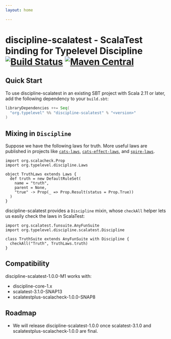 ```yaml
---
layout: home

---
```


# discipline-scalatest - ScalaTest binding for Typelevel Discipline [![Build Status](https://travis-ci.com/rossabaker/discipline-scalatest.svg?branch=master)](https://travis-ci.com/typelevel/discipline-scalatest) [![Maven Central](https://maven-badges.herokuapp.com/maven-central/org.typelevel/discipline-scalatest_2.12/badge.svg)](https://maven-badges.herokuapp.com/maven-central/org.typelevel/discipline-scalatest_2.12)

## Quick Start

To use discipline-scalatest in an existing SBT project with Scala 2.11 or later, add the following dependency to your `build.sbt`:

```scala
libraryDependencies ++= Seq(
  "org.typelevel" %% "discipline-scalatest" % "<version>"
)
```

## Mixing in `Discipline`

Suppose we have the following laws for truth. More useful laws are published in projects like [`cats-laws`](https://github.com/typelevel/cats), [`cats-effect-laws`](https://github.com/typelevel/cats-effect), and [`spire-laws`](https://gihtub.com/typelevel/spire).

```tut:book
import org.scalacheck.Prop
import org.typelevel.discipline.Laws

object TruthLaws extends Laws {
  def truth = new DefaultRuleSet(
    name = "truth",
    parent = None,
    "true" -> Prop(_ => Prop.Result(status = Prop.True))
  )
}
```

discipline-scalatest provides a `Discipline` mixin, whose `checkAll` helper lets us easily check the laws in ScalaTest:

```tut:book
import org.scalatest.funsuite.AnyFunSuite
import org.typelevel.discipline.scalatest.Discipline

class TruthSuite extends AnyFunSuite with Discipline {
  checkAll("Truth", TruthLaws.truth)
}
```

## Compatibility

discipline-scalatest-1.0.0-M1 works with:

* discipline-core-1.x
* scalatest-3.1.0-SNAP13
* scalatestplus-scalacheck-1.0.0-SNAP8

## Roadmap

* We will release discipline-scalatest-1.0.0 once scalatest-3.1.0 and scalatestplus-scalacheck-1.0.0 are final.
